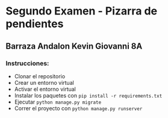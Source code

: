 # Segundo Examen - Pizarra de pendientes
## Barraza Andalon Kevin Giovanni 8A
### Instrucciones:
* Clonar el repositorio
* Crear un entorno virtual
* Activar el entorno virtual
* Instalar los paquetes con `pip install -r requirements.txt`
* Ejecutar `python manage.py migrate`
* Correr el proyecto con `python manage.py runserver`
